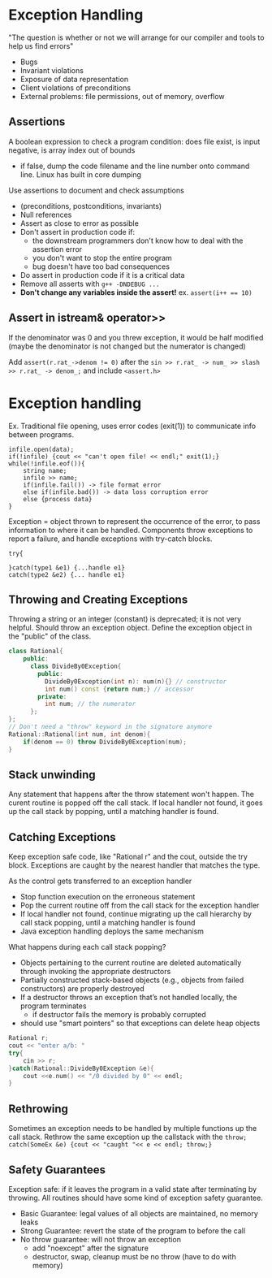 # Exception Handling
"The question is whether or not we will arrange for our compiler and tools to help us find errors"
- Bugs
- Invariant violations
- Exposure of data representation
- Client violations of preconditions
- External problems: file permissions, out of memory, overflow
## Assertions
A boolean expression to check a program condition: does file exist, is input negative, is array index out of bounds
- if false, dump the code filename and the line number onto command line. Linux has built in core dumping

Use assertions to document and check assumptions 
- (preconditions, postconditions, invariants)
- Null references
- Assert as close to error as possible
- Don't assert in production code if:
  - the downstream programmers don't know how to deal with the assertion error
  - you don't want to stop the entire program
  - bug doesn't have too bad consequences
- Do assert in production code if it is a critical data
- Remove all asserts with `g++ -DNDEBUG ...`
- **Don't change any variables inside the assert!** ex. `assert(i++ == 10)`

## Assert in istream& operator>>
If the denominator was 0 and you threw exception, it would be half modified (maybe the denominator is not changed but the numerator is changed)

Add `assert(r.rat_->denom != 0)` after the `sin >> r.rat_ -> num_ >> slash >> r.rat_ -> denom_;` and include `<assert.h>`

# Exception handling
Ex. Traditional file opening, uses error codes (exit(1)) to communicate info between programs. 
```
infile.open(data);
if(!infile) {cout << "can't open file! << endl;" exit(1);}
while(!infile.eof()){
	string name;
	infile >> name;
	if(infile.fail()) -> file format error
	else if(infile.bad()) -> data loss corruption error
	else {process data}
}
```
Exception = object thrown to represent the occurrence of the error, to pass information to where it can be handled. Components throw exceptions to report a failure, and handle exceptions with try-catch blocks. 

```
try{
	
}catch(type1 &e1) {...handle e1}
catch(type2 &e2) {... handle e1}
```

## Throwing and Creating Exceptions
Throwing a string or an integer (constant) is deprecated; it is not very helpful. Should throw an exception object. Define the exception object in the "public" of the class.

```cpp
class Rational{
	public:
	  class DivideBy0Exception{
	    public:
	      DivideBy0Exception(int n): num(n){} // constructor
	      int num() const {return num;} // accessor
	    private:
	      int num; // the numerator
	  };
};
// Don't need a "throw" keyword in the signature anymore
Rational::Rational(int num, int denom){ 
	if(denom == 0) throw DivideBy0Exception(num);
}
```
## Stack unwinding
Any statement that happens after the throw statement won't happen. The curent routine is popped off the call stack. If local handler not found, it goes up the call stack by popping, until a matching handler is found. 
## Catching Exceptions
Keep exception safe code, like "Rational r" and the cout, outside the try block. Exceptions are caught by the nearest handler that matches the type. 

As the control gets transferred to an exception handler
- Stop function execution on the erroneous statement 
- Pop the current routine off from the call stack for the exception handler
- If local handler not found, continue migrating up the call hierarchy by call stack popping, until a matching handler is found
- Java exception handling deploys the same mechanism

What happens during each call stack popping?
- Objects pertaining to the current routine are deleted automatically through invoking the appropriate destructors
- Partially constructed stack-based objects (e.g., objects from failed constructors) are properly destroyed
- If a destructor throws an exception that’s not handled locally, the program terminates
	- if destructor fails the memory is probably corrupted
- should use "smart pointers" so that exceptions can delete heap objects

```cpp
Rational r;
cout << "enter a/b: "
try{
	cin >> r;
}catch(Rational::DivideBy0Exception &e){
	cout <<e.num() << "/0 divided by 0" << endl;
}
```
## Rethrowing
Sometimes an exception needs to be handled by multiple functions up the call stack. Rethrow the same exception up the callstack with the `throw;`
`catch(SomeEx &e) {cout << "caught "<< e << endl; throw;}`

## Safety Guarantees
Exception safe: if it leaves the program in a valid state after terminating by throwing. All routines should have some kind of exception safety guarantee. 
- Basic Guarantee: legal values of all objects are maintained, no memory leaks
- Strong Guarantee: revert the state of the program to before the call 
- No throw guarantee: will not throw an exception
	- add "noexcept" after the signature
	- destructor, swap, cleanup must be no throw (have to do with memory)

